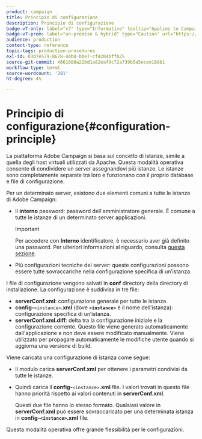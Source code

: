 ```yaml
---
product: campaign
title: Principio di configurazione
description: Principio di configurazione
badge-v7-only: label="v7" type="Informative" tooltip="Applies to Campaign Classic v7 only"
badge-v7-prem: label="on-premise & hybrid" type="Caution" url="https://experienceleague.adobe.com/docs/campaign-classic/using/installing-campaign-classic/architecture-and-hosting-models/hosting-models-lp/hosting-models.html" tooltip="Applies to on-premise and hybrid deployments only"
audience: production
content-type: reference
topic-tags: production-procedures
exl-id: 03d7e579-8678-44b8-bbe7-cf4204bffb25
source-git-commit: 4661688a22bd1a82eaf9c72a739b5a5ecee168b1
workflow-type: tm+mt
source-wordcount: '281'
ht-degree: 4%

---
```


# Principio di configurazione{#configuration-principle}



La piattaforma Adobe Campaign si basa sul concetto di istanze, simile a quella degli host virtuali utilizzati da Apache. Questa modalità operativa consente di condividere un server assegnandovi più istanze. Le istanze sono completamente separate tra loro e funzionano con il proprio database e file di configurazione.

Per un determinato server, esistono due elementi comuni a tutte le istanze di Adobe Campaign:

* Il **interno** password: password dell&#39;amministratore generale. È comune a tutte le istanze di un determinato server applicazioni.

   >[!IMPORTANT]
   >
   >Per accedere con **Interno** identificatore, è necessario aver già definito una password. Per ulteriori informazioni al riguardo, consulta [questa sezione](../../installation/using/configuring-campaign-server.md#internal-identifier).

* Più configurazioni tecniche del server: queste configurazioni possono essere tutte sovraccariche nella configurazione specifica di un’istanza.

I file di configurazione vengono salvati in **conf** directory della directory di installazione. La configurazione è suddivisa in tre file:

* **serverConf.xml**: configurazione generale per tutte le istanze.
* **config-**`<instance>`**.xml** (dove **`<instance>`** è il nome dell’istanza): configurazione specifica di un’istanza.
* **serverConf.xml.diff**: delta tra la configurazione iniziale e la configurazione corrente. Questo file viene generato automaticamente dall&#39;applicazione e non deve essere modificato manualmente. Viene utilizzato per propagare automaticamente le modifiche utente quando si aggiorna una versione di build.

Viene caricata una configurazione di istanza come segue:

* Il modulo carica **serverConf.xml** per ottenere i parametri condivisi da tutte le istanze.
* Quindi carica il **config-**`<instance>`**.xml** file. I valori trovati in questo file hanno priorità rispetto ai valori contenuti in **serverConf.xml**.

   Questi due file hanno lo stesso formato. Qualsiasi valore in **serverConf.xml** può essere sovraccaricato per una determinata istanza in **config-`<instance>`.xml** file.

Questa modalità operativa offre grande flessibilità per le configurazioni.
